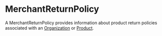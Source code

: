 # MerchantReturnPolicy

A MerchantReturnPolicy provides information about product return policies associated with an <a class="localLink" href="http://schema.org/Organization">Organization</a> or <a class="localLink" href="http://schema.org/Product">Product</a>.
